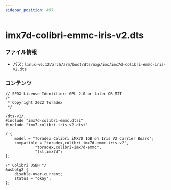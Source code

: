 ```yaml
---
sidebar_position: 497
---
```

# imx7d-colibri-emmc-iris-v2.dts

### ファイル情報

- パス: `linux-v6.12/arch/arm/boot/dts/nxp/imx/imx7d-colibri-emmc-iris-v2.dts`

### コンテンツ

```dts
// SPDX-License-Identifier: GPL-2.0-or-later OR MIT
/*
 * Copyright 2022 Toradex
 */

/dts-v1/;
#include "imx7d-colibri-emmc.dtsi"
#include "imx7-colibri-iris-v2.dtsi"

/ {
	model = "Toradex Colibri iMX7D 1GB on Iris V2 Carrier Board";
	compatible = "toradex,colibri-imx7d-emmc-iris-v2",
		     "toradex,colibri-imx7d-emmc",
		     "fsl,imx7d";
};

/* Colibri USBH */
&usbotg2 {
	disable-over-current;
	status = "okay";
};

```
